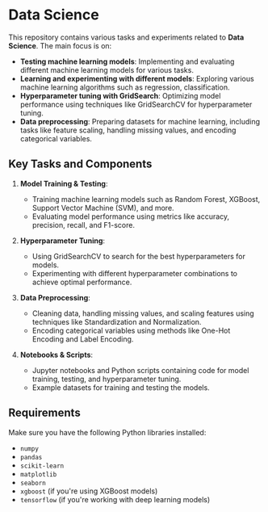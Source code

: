 # Data Science

This repository contains various tasks and experiments related to **Data Science**. The main focus is on:

- **Testing machine learning models**: Implementing and evaluating different machine learning models for various tasks.
- **Learning and experimenting with different models**: Exploring various machine learning algorithms such as regression, classification.
- **Hyperparameter tuning with GridSearch**: Optimizing model performance using techniques like GridSearchCV for hyperparameter tuning.
- **Data preprocessing**: Preparing datasets for machine learning, including tasks like feature scaling, handling missing values, and encoding categorical variables.

## Key Tasks and Components

1. **Model Training & Testing**:
   - Training machine learning models such as Random Forest, XGBoost, Support Vector Machine (SVM), and more.
   - Evaluating model performance using metrics like accuracy, precision, recall, and F1-score.

2. **Hyperparameter Tuning**:
   - Using GridSearchCV to search for the best hyperparameters for models.
   - Experimenting with different hyperparameter combinations to achieve optimal performance.

3. **Data Preprocessing**:
   - Cleaning data, handling missing values, and scaling features using techniques like Standardization and Normalization.
   - Encoding categorical variables using methods like One-Hot Encoding and Label Encoding.

4. **Notebooks & Scripts**:
   - Jupyter notebooks and Python scripts containing code for model training, testing, and hyperparameter tuning.
   - Example datasets for training and testing the models.

## Requirements

Make sure you have the following Python libraries installed:

- `numpy`
- `pandas`
- `scikit-learn`
- `matplotlib`
- `seaborn`
- `xgboost` (if you're using XGBoost models)
- `tensorflow` (if you're working with deep learning models)
